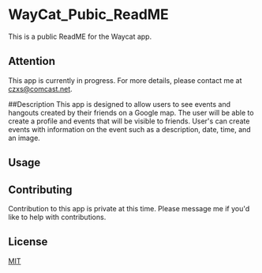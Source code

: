 # WayCat_Pubic_ReadME
This is a public ReadME for the Waycat app.

## Attention
This app is currently in progress. For more details, please contact me at czxs@comcast.net.

##Description
This app is designed to allow users to see events and hangouts created by their friends on a Google map. The user will be able to create a profile and events that will be visible to friends. User's can create events with information on the event 
such as a description, date, time, and an image. 
## Usage

## Contributing

Contribution to this app is private at this time. Please message me if you'd like to help with contributions.

## License

[MIT](https://choosealicense.com/licenses/mit/)
